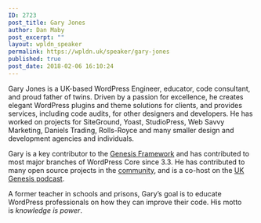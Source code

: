 ```yaml
---
ID: 2723
post_title: Gary Jones
author: Dan Maby
post_excerpt: ""
layout: wpldn_speaker
permalink: https://wpldn.uk/speaker/gary-jones
published: true
post_date: 2018-02-06 16:10:24
---
```

Gary Jones is a UK-based WordPress Engineer, educator, code consultant, and proud father of twins. Driven by a passion for excellence, he creates elegant WordPress plugins and theme solutions for clients, and provides services, including code audits, for other designers and developers. He has worked on projects for SiteGround, Yoast, StudioPress, Web Savvy Marketing, Daniels Trading, Rolls-Royce and many smaller design and development agencies and individuals.

Gary is a key contributor to the <a href="http://genesis-theme-framework.com/">Genesis Framework</a> and has contributed to most major branches of WordPress Core since 3.3. He has contributed to many open source projects in the <a href="http://gamajo.com/community?utm_source=wcldn2018&amp;utm_medium=bio&amp;utm_campaign=general">community</a>, and is a co-host on the <a href="http://ukgenesis.co.uk/podcasts/?utm_source=wcldn2018&amp;utm_medium=bio&amp;utm_campaign=general">UK Genesis podcast</a>.

A former teacher in schools and prisons, Gary’s goal is to educate WordPress professionals on how they can improve their code. His motto is <em>knowledge is power</em>.